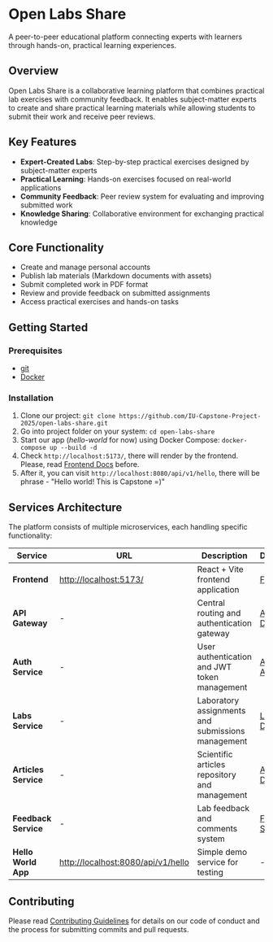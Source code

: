 # Open Labs Share

A peer-to-peer educational platform connecting experts with learners through hands-on, practical learning experiences.

## Overview

Open Labs Share is a collaborative learning platform that combines practical lab exercises with community feedback. It enables subject-matter experts to create and share practical learning materials while allowing students to submit their work and receive peer reviews.

## Key Features

- **Expert-Created Labs**: Step-by-step practical exercises designed by subject-matter experts
- **Practical Learning**: Hands-on exercises focused on real-world applications
- **Community Feedback**: Peer review system for evaluating and improving submitted work
- **Knowledge Sharing**: Collaborative environment for exchanging practical knowledge

## Core Functionality

- Create and manage personal accounts
- Publish lab materials (Markdown documents with assets)
- Submit completed work in PDF format
- Review and provide feedback on submitted assignments
- Access practical exercises and hands-on tasks

## Getting Started

### Prerequisites

- [git](https://git-scm.com/)
- [Docker](https://www.docker.com/)

### Installation

1. Clone our project: `git clone https://github.com/IU-Capstone-Project-2025/open-labs-share.git`
2. Go into project folder on your system: `cd open-labs-share`
3. Start our app (_hello-world_ for now) using Docker Compose: `docker-compose up --build -d`
4. Check `http://localhost:5173/`, there will render by the frontend. Please, read [Frontend Docs](frontend/README.md) before.
5. After it, you can visit `http://localhost:8080/api/v1/hello`, there will be phrase - "Hello world! This is Capstone =)"

## Services Architecture

The platform consists of multiple microservices, each handling specific functionality:

| Service              | URL                                  | Description                                       | Documentation                                                                                                      |
| -------------------- | ------------------------------------ | ------------------------------------------------- | ------------------------------------------------------------------------------------------------------------------ |
| **Frontend**         | <http://localhost:5173/>             | React + Vite frontend application                 | [Frontend Docs](frontend/README.md)                                                                                |
| **API Gateway**      | -                                    | Central routing and authentication gateway        | [API Gateway Docs](services/api-gateway/README_API_GATEWAY.md)                                                     |
| **Auth Service**     | -                                    | User authentication and JWT token management      | [Auth Service](services/auth-service/AUTH_README.md) · [API Docs](services/auth-service/AUTH_API_DOCUMENTATION.md) |
| **Labs Service**     | -                                    | Laboratory assignments and submissions management | [Labs Service Docs](services/labs-service/LABS_README.md)                                                          |
| **Articles Service** | -                                    | Scientific articles repository and management     | [Articles Service Docs](services/articles-service/ARTICLES_README.md)                                              |
| **Feedback Service** | -                                    | Lab feedback and comments system                  | [Feedback Service Docs](services/feedback-service/FEEDBACK_README.md)                                              |
| **Hello World App**  | <http://localhost:8080/api/v1/hello> | Simple demo service for testing                   | -                                                                                                                  |

## Contributing

Please read [Contributing Guidelines](CONTRIBUTING.md) for details on our code of conduct and the process for submitting commits and pull requests.
